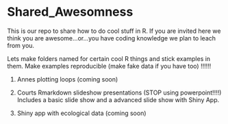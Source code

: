 Shared\_Awesomness
================

This is our repo to share how to do cool stuff in R. If you are invited here we think you are awesome...or...you have coding knowledge we plan to leach from you.

Lets make folders named for certain cool R things and stick examples in them. Make examples reproducible (make fake data if you have too) !!!!!!

1.  Annes plotting loops (coming soon)

2.  Courts Rmarkdown slideshow presentations (STOP using powerpoint!!!!) Includes a basic slide show and a advanced slide show with Shiny App.

3.  Shiny app with ecological data (coming soon)
